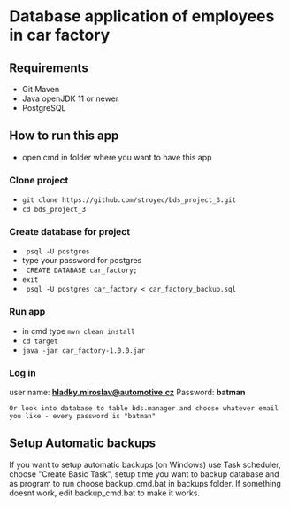 Database application of employees in car factory
==========================

## Requirements
- Git Maven
- Java openJDK 11 or newer
- PostgreSQL

## How to run this app
- open cmd in folder where you want to have this app
<h3>Clone project</h3>
  
- `git clone https://github.com/stroyec/bds_project_3.git` 
- `cd bds_project_3` 
<h3>Create database for project</h3>

- ` psql -U postgres` 
- type your password for postgres
- ` CREATE DATABASE car_factory;` 
- `exit` 
- ` psql -U postgres car_factory < car_factory_backup.sql` 

<h3>Run app</h3>

- in cmd type `mvn clean install`
- `cd target`
- `java -jar car_factory-1.0.0.jar`

<h3>Log in</h3>

user name: **hladky.miroslav@automotive.cz**
Password: **batman**


```
Or look into database to table bds.manager and choose whatever email you like - every password is "batman" 
```

## Setup Automatic backups

If you want to setup automatic backups (on Windows) use Task scheduler, choose "Create Basic Task", 
setup time you want to backup database and as program to run choose backup_cmd.bat in backups folder.
If something doesnt work, edit backup_cmd.bat to make it works.
